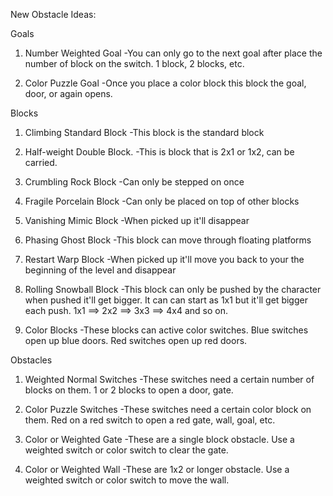 New Obstacle Ideas:

Goals

1. Number Weighted Goal
    -You can only go to the next goal after place the number of block on the switch.  1 block, 2 blocks, etc.

2. Color Puzzle Goal
    -Once you place a color block this block the goal, door, or again opens.


Blocks

1. Climbing Standard Block
    -This block is the standard block

2.  Half-weight Double Block.
    -This is block that is 2x1 or 1x2, can be carried.

3. Crumbling Rock Block 
    -Can only be stepped on once

4. Fragile Porcelain Block
    -Can only be placed on top of other blocks

5. Vanishing Mimic Block
    -When picked up it'll disappear

6. Phasing Ghost Block
    -This block can move through floating platforms

7. Restart Warp Block
    -When picked up it'll move you back to your the beginning of the level and disappear

8. Rolling Snowball Block
    -This block can only be pushed by the character when pushed it'll get bigger.  It can can start as 1x1 but it'll get bigger each push. 1x1 ==> 2x2 ==> 3x3 ==> 4x4 and so on.

9. Color Blocks
    -These blocks can active color switches.  Blue switches open up blue doors.  Red switches open up red doors.


Obstacles

1. Weighted Normal Switches
    -These switches need a certain number of blocks on them.  1 or 2 blocks to open a door, gate.

2. Color Puzzle Switches
    -These switches need a certain color block on them. Red on a red switch to open a red gate, wall, goal, etc.

3. Color or Weighted Gate
    -These are a single block obstacle.  Use a weighted switch or color switch to clear the gate.

4. Color or Weighted Wall
    -These are 1x2 or longer obstacle.  Use a weighted switch or color switch to move the wall.
